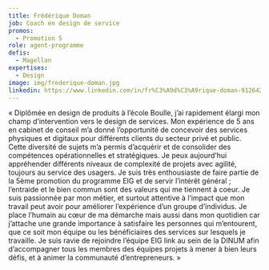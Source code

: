```yaml
---
title: Frédérique Doman
job: Coach en design de service
promos:
  - Promotion 5
role: agent-programme
defis:
  - Magellan
expertises:
  - Design
image: img/frederique-doman.jpg
linkedin: https://www.linkedin.com/in/fr%C3%A9d%C3%A9rique-doman-91264291
---
```

« Diplômée en design de produits à l’école Boulle, j’ai rapidement élargi mon champ d’intervention vers le design de services. Mon expérience de 5 ans en cabinet de conseil m’a donné l’opportunité de concevoir des services physiques et digitaux pour différents clients du secteur privé et public. Cette diversité de sujets m’a permis d’acquérir et de consolider des compétences opérationnelles et stratégiques. Je peux aujourd’hui appréhender différents niveaux de complexité de projets avec agilité, toujours au service des usagers. Je suis très enthousiaste de faire partie de la 5ème promotion du programme EIG et de servir l’intérêt général ; l’entraide et le bien commun sont des valeurs qui me tiennent à coeur. Je suis passionnée par mon métier, et surtout attentive à l’impact que mon travail peut avoir pour améliorer l’expérience d’un groupe d’individus. Je place l’humain au cœur de ma démarche mais aussi dans mon quotidien car j’attache une grande importance à satisfaire les personnes qui m’entourent, que ce soit mon équipe ou les bénéficiaires des services sur lesquels je travaille. Je suis ravie de rejoindre l’équipe EIG link au sein de la DINUM afin d’accompagner tous les membres des équipes projets à mener à bien leurs défis, et à animer la communauté d’entrepreneurs. »
